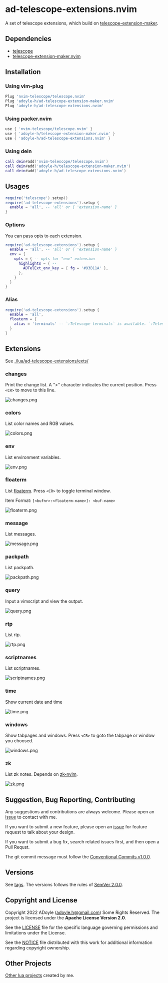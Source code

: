 # ad-telescope-extensions.nvim

A set of telescope extensions, which build on [telescope-extension-maker](https://github.com/adoyle-h/telescope-extension-maker.nvim).

## Dependencies

- [telescope](https://github.com/nvim-telescope/telescope.nvim)
- [telescope-extension-maker.nvim](https://github.com/adoyle-h/telescope-extension-maker.nvim)

## Installation

### Using vim-plug

```lua
Plug 'nvim-telescope/telescope.nvim'
Plug 'adoyle-h/ad-telescope-extension-maker.nvim'
Plug 'adoyle-h/ad-telescope-extensions.nvim'
```

### Using packer.nvim

```lua
use { 'nvim-telescope/telescope.nvim' }
use { 'adoyle-h/telescope-extension-maker.nvim' }
use { 'adoyle-h/ad-telescope-extensions.nvim' }
```

### Using dein

```lua
call dein#add('nvim-telescope/telescope.nvim')
call dein#add('adoyle-h/telescope-extension-maker.nvim')
call dein#add('adoyle-h/ad-telescope-extensions.nvim')
```

## Usages

```lua
require('telescope').setup()
require('ad-telescope-extensions').setup {
  enable = 'all', -- 'all' or { 'extension-name' }
}
```

### Options

You can pass opts to each extension.

```lua
require('ad-telescope-extensions').setup {
  enable = 'all', -- 'all' or { 'extension-name' }
  env = {
    opts = { -- opts for "env" extension
      highlights = { --
        ADTelExt_env_key = { fg = '#93B11A' },
      },
    }
  }
}
```

### Alias

```lua
require('ad-telescope-extensions').setup {
  enable = 'all',
  floaterm = {
    alias = 'terminals' -- `:Telescope terminals` is available. `:Telescope floaterm` is unavailable.
  }
}
```

## Extensions

See [./lua/ad-telescope-extensions/exts/](./lua/ad-telescope-extensions/exts)

### changes

Print the change list.  A ">" character indicates the current position.
Press `<CR>` to move to this line.

![changes.png](https://media.githubusercontent.com/media/adoyle-h/_imgs/master/github/ad-telescope-extensions.nvim/changes.png)

### colors

List color names and RGB values.

![colors.png](https://media.githubusercontent.com/media/adoyle-h/_imgs/master/github/ad-telescope-extensions.nvim/colors.png)

### env

List environment variables.

![env.png](https://media.githubusercontent.com/media/adoyle-h/_imgs/master/github/ad-telescope-extensions.nvim/env.png)

### floaterm

List [floaterm](https://github.com/voldikss/vim-floaterm). Press `<CR>` to toggle terminal window.

Item Format: `[<bufnr>:<floaterm-name>]: <buf-name>`

![floaterm.png](https://media.githubusercontent.com/media/adoyle-h/_imgs/master/github/ad-telescope-extensions.nvim/floaterm.png)

### message

List messages.

![message.png](https://media.githubusercontent.com/media/adoyle-h/_imgs/master/github/ad-telescope-extensions.nvim/message.png)

### packpath

List packpath.

![packpath.png](https://media.githubusercontent.com/media/adoyle-h/_imgs/master/github/ad-telescope-extensions.nvim/packpath.png)

### query

Input a vimscript and view the output.

![query.png](https://media.githubusercontent.com/media/adoyle-h/_imgs/master/github/ad-telescope-extensions.nvim/query.png)

### rtp

List rtp.

![rtp.png](https://media.githubusercontent.com/media/adoyle-h/_imgs/master/github/ad-telescope-extensions.nvim/rtp.png)

### scriptnames

List scriptnames.

![scriptnames.png](https://media.githubusercontent.com/media/adoyle-h/_imgs/master/github/ad-telescope-extensions.nvim/scriptnames.png)

### time

Show current date and time

![time.png](https://media.githubusercontent.com/media/adoyle-h/_imgs/master/github/ad-telescope-extensions.nvim/time.png)

### windows

Show tabpages and windows. Press `<CR>` to goto the tabpage or window you choosed.

![windows.png](https://media.githubusercontent.com/media/adoyle-h/_imgs/master/github/ad-telescope-extensions.nvim/windows.png)

### zk

List zk notes. Depends on [zk-nvim](https://github.com/mickael-menu/zk-nvim).

![zk.png](https://media.githubusercontent.com/media/adoyle-h/_imgs/master/github/ad-telescope-extensions.nvim/zk.png)

## Suggestion, Bug Reporting, Contributing

Any suggestions and contributions are always welcome. Please open an [issue][] to contact with me.

If you want to submit a new feature, please open an [issue][] for feature request to talk about your design.

If you want to submit a bug fix, search related issues first, and then open a Pull Requst.

The git commit message must follow the [Conventional Commits v1.0.0](https://www.conventionalcommits.org/en/v1.0.0/).

## Versions

See [tags][].
The versions follows the rules of [SemVer 2.0.0](http://semver.org/).

## Copyright and License

Copyright 2022 ADoyle (adoyle.h@gmail.com) Some Rights Reserved.
The project is licensed under the **Apache License Version 2.0**.

See the [LICENSE][] file for the specific language governing permissions and limitations under the License.

See the [NOTICE][] file distributed with this work for additional information regarding copyright ownership.

## Other Projects

[Other lua projects](https://github.com/adoyle-h?tab=repositories&q=&type=source&language=lua&sort=stargazers) created by me.


<!-- Links -->

[LICENSE]: ./LICENSE
[NOTICE]: ./NOTICE
[tags]: https://github.com/adoyle-h/ad-telescope-extensions.nvim/tags
[issue]: https://github.com/adoyle-h/ad-telescope-extensions.nvim/issues
